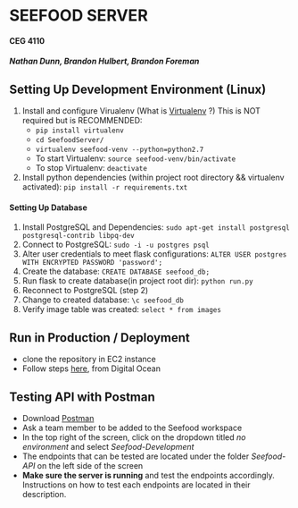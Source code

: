 # SEEFOOD SERVER
#### CEG 4110
##### Nathan Dunn, Brandon Hulbert, Brandon Foreman

## Setting Up Development Environment (Linux)
1. Install and configure Virualenv (What is [Virtualenv](https://virtualenv.pypa.io/en/latest/) ?) This is NOT required but is RECOMMENDED:
    * `pip install virtualenv`
    * `cd SeefoodServer/`
    * `virtualenv seefood-venv --python=python2.7`  
    * To start Virtualenv: `source seefood-venv/bin/activate`
    * To stop Virtualenv: `deactivate`
2. Install python dependencies (within project root directory && virtualenv activated): `pip install -r requirements.txt`

#### Setting Up Database
1. Install PostgreSQL and Dependencies: `sudo apt-get install postgresql postgresql-contrib libpq-dev`
2. Connect to PostgreSQL: `sudo -i -u postgres psql` 
3. Alter user credentials to meet flask configurations: `ALTER USER postgres WITH ENCRYPTED PASSWORD 'password';`
3. Create the database: `CREATE DATABASE seefood_db;`
4. Run flask to create database(in project root dir): `python run.py`
5. Reconnect to PostgreSQL (step 2)
6. Change to created database: `\c seefood_db`
7. Verify image table was created: `select * from images`

## Run in Production / Deployment
* clone the repository in EC2 instance
* Follow steps [here](https://www.digitalocean.com/community/tutorials/how-to-serve-flask-applications-with-uswgi-and-nginx-on-ubuntu-18-04), from Digital Ocean

## Testing API with Postman
* Download [Postman](https://www.ceos3c.com/open-source/install-postman-ubuntu-18-04/) 
* Ask a team member to be added to the Seefood workspace
* In the top right of the screen, click on the dropdown titled *no environment* and select *Seefood-Development*
* The endpoints that can be tested are located under the folder *Seefood-API* on the left side of the screen
* **Make sure the server is running** and test the endpoints accordingly. Instructions on how to test each endpoints are located in their description.